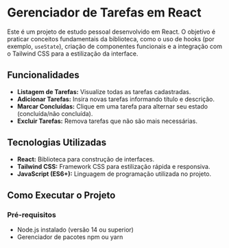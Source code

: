 # Gerenciador de Tarefas em React

Este é um projeto de estudo pessoal desenvolvido em React. O objetivo é praticar conceitos fundamentais da biblioteca, como o uso de hooks (por exemplo, `useState`), criação de componentes funcionais e a integração com o Tailwind CSS para a estilização da interface.

## Funcionalidades

- **Listagem de Tarefas:** Visualize todas as tarefas cadastradas.
- **Adicionar Tarefas:** Insira novas tarefas informando título e descrição.
- **Marcar Concluídas:** Clique em uma tarefa para alternar seu estado (concluída/não concluída).
- **Excluir Tarefas:** Remova tarefas que não são mais necessárias.

## Tecnologias Utilizadas

- **React:** Biblioteca para construção de interfaces.
- **Tailwind CSS:** Framework CSS para estilização rápida e responsiva.
- **JavaScript (ES6+):** Linguagem de programação utilizada no projeto.

## Como Executar o Projeto

### Pré-requisitos

- Node.js instalado (versão 14 ou superior)
- Gerenciador de pacotes npm ou yarn